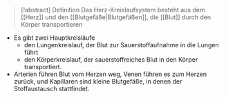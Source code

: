 > [!abstract] Definition
>  Das Herz-Kreislaufsystem besteht aus dem [[Herz]] und den [[Blutgefäße|Blutgefäßen]], die [[Blut]] durch den Körper transportieren

- Es gibt zwei Hauptkreisläufe
	- den Lungenkreislauf, der Blut zur Sauerstoffaufnahme in die Lungen führt
	- den Körperkreislauf, der sauerstoffreiches Blut in den Körper transportiert. 
- Arterien führen Blut vom Herzen weg, Venen führen es zum Herzen zurück, und Kapillaren sind kleine Blutgefäße, in denen der Stoffaustausch stattfindet.